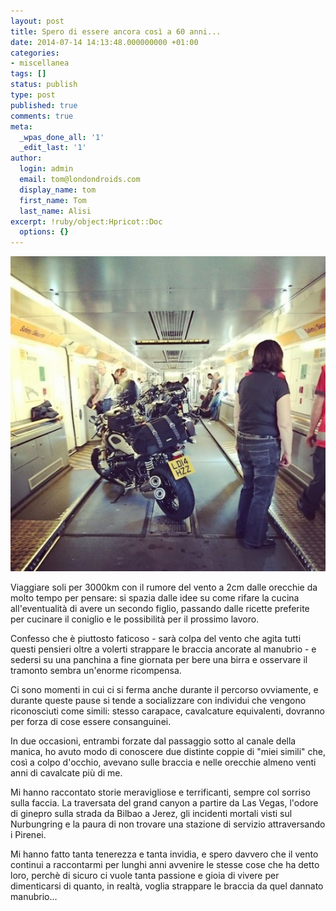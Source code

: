 ```yaml
---
layout: post
title: Spero di essere ancora così a 60 anni...
date: 2014-07-14 14:13:48.000000000 +01:00
categories:
- miscellanea
tags: []
status: publish
type: post
published: true
comments: true
meta:
  _wpas_done_all: '1'
  _edit_last: '1'
author:
  login: admin
  email: tom@londondroids.com
  display_name: tom
  first_name: Tom
  last_name: Alisi
excerpt: !ruby/object:Hpricot::Doc
  options: {}
---
```


![Bikes in the tunnel](/images/eurotunnel-544x544.jpg)

Viaggiare soli per 3000km con il rumore del vento a 2cm dalle orecchie da molto tempo per pensare:
si spazia dalle idee su come rifare la cucina all'eventualità di avere un secondo figlio, passando
dalle ricette preferite per cucinare il coniglio e le possibilità per il prossimo lavoro.

Confesso che è piuttosto faticoso - sarà colpa del vento che agita tutti questi pensieri oltre a
volerti strappare le braccia ancorate al manubrio - e sedersi su una panchina a fine giornata
per bere una birra e osservare il tramonto sembra un'enorme ricompensa.

Ci sono momenti in cui ci si ferma anche durante il percorso ovviamente, e durante queste pause
si tende a socializzare con individui che vengono riconosciuti come simili: stesso carapace,
cavalcature equivalenti, dovranno per forza di cose essere consanguinei.

In due occasioni, entrambi forzate dal passaggio sotto al canale della manica, ho avuto modo
di conoscere due distinte coppie di "miei simili" che, così a colpo d'occhio, avevano
sulle braccia e nelle orecchie almeno venti anni di cavalcate più di me.

Mi hanno raccontato storie meravigliose e terrificanti, sempre col sorriso sulla faccia.
La traversata del grand canyon a partire da Las Vegas, l'odore di ginepro sulla strada
da Bilbao a Jerez, gli incidenti mortali visti sul Nurbungring e la paura di non trovare
una stazione di servizio attraversando i Pirenei.

Mi hanno fatto tanta tenerezza e tanta invidia, e spero davvero che il vento continui
a raccontarmi per lunghi anni avvenire le stesse cose che ha detto loro, perchè di sicuro
ci vuole tanta passione e gioia di vivere per dimenticarsi di quanto, in realtà, voglia strappare
le braccia da quel dannato manubrio...
